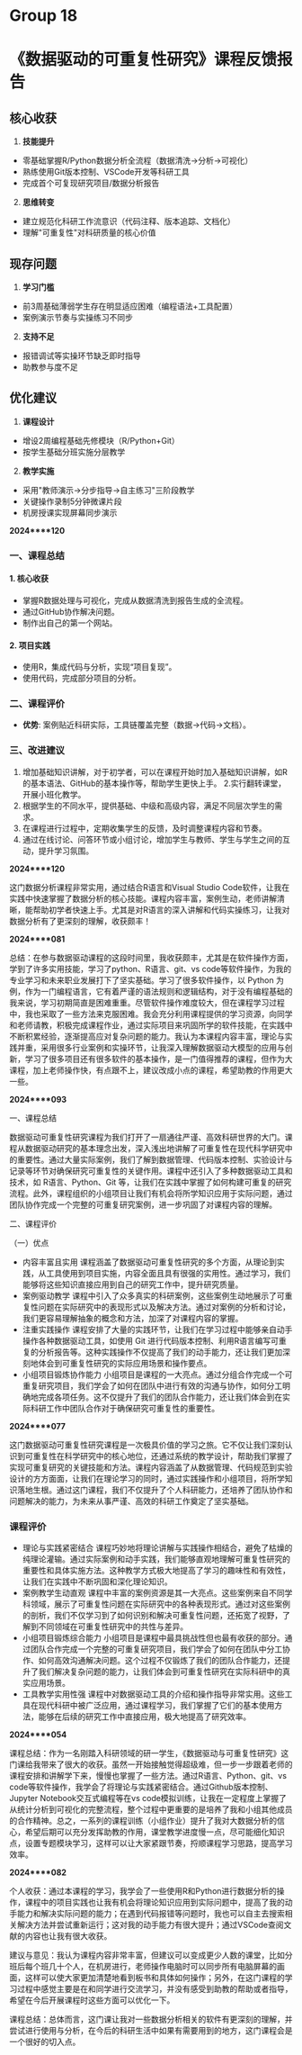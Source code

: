 # Group 18

# 《数据驱动的可重复性研究》课程反馈报告

## 核心收获
1. **技能提升**
- 零基础掌握R/Python数据分析全流程（数据清洗→分析→可视化）
- 熟练使用Git版本控制、VSCode开发等科研工具
- 完成首个可复现研究项目/数据分析报告

2. **思维转变**
- 建立规范化科研工作流意识（代码注释、版本追踪、文档化）
- 理解"可重复性"对科研质量的核心价值

## 现存问题
1. **学习门槛**
- 前3周基础薄弱学生存在明显适应困难（编程语法+工具配置）
- 案例演示节奏与实操练习不同步

2. **支持不足**
- 报错调试等实操环节缺乏即时指导
- 助教参与度不足

## 优化建议
1. **课程设计**
- 增设2周编程基础先修模块（R/Python+Git）
- 按学生基础分班实施分层教学

2. **教学实施**
- 采用"教师演示→分步指导→自主练习"三阶段教学
- 关键操作录制5分钟微课片段
- 机房授课实现屏幕同步演示


**2024****120**

### 一、课程总结

#### 1. 核心收获

- 掌握R数据处理与可视化，完成从数据清洗到报告生成的全流程。
- 通过GitHub协作解决问题。
- 制作出自己的第一个网站。

#### 2. 项目实践

- 使用R，集成代码与分析，实现“项目复现”。
- 使用代码，完成部分项目的分析。


### 二、课程评价

- **优势**: 案例贴近科研实际，工具链覆盖完整（数据→代码→文档）。


### 三、改进建议

1. 增加基础知识讲解，对于初学者，可以在课程开始时加入基础知识讲解，如R的基本语法、GitHub的基本操作等，帮助学生更快上手。
2.实行翻转课堂，开展小班化教学。
3. 根据学生的不同水平，提供基础、中级和高级内容，满足不同层次学生的需求。
4. 在课程进行过程中，定期收集学生的反馈，及时调整课程内容和节奏。
5. 通过在线讨论、问答环节或小组讨论，增加学生与教师、学生与学生之间的互动，提升学习氛围。

**2024****120**

这门数据分析课程非常实用，通过结合R语言和Visual Studio Code软件，让我在实践中快速掌握了数据分析的核心技能。课程内容丰富，案例生动，老师讲解清晰，能帮助初学者快速上手。尤其是对R语言的深入讲解和代码实操练习，让我对数据分析有了更深刻的理解，收获颇丰！

 **2024****081**

总结：在参与数据驱动课程的这段时间里，我收获颇丰，尤其是在软件操作方面，学到了许多实用技能，学习了python、R语言、git、vs code等软件操作，为我的专业学习和未来职业发展打下了坚实基础。学习了很多软件操作，以 Python 为例，作为一门编程语言，它有着严谨的语法规则和逻辑结构，对于没有编程基础的我来说，学习初期简直是困难重重。尽管软件操作难度较大，但在课程学习过程中，我也采取了一些方法来克服困难。我会充分利用课程提供的学习资源，向同学和老师请教，积极完成课程作业，通过实际项目来巩固所学的软件技能，在实践中不断积累经验，逐渐提高应对复杂问题的能力。我认为本课程内容丰富，理论与实践并重，采用很多行业案例和实操环节，让我深入理解数据驱动大模型的应用与创新，学习了很多项目还有很多软件的基本操作，是一门值得推荐的课程，但作为大课程，加上老师操作快，有点跟不上，建议改成小点的课程，希望助教的作用更大一些。

**2024****093**

一、课程总结

数据驱动可重复性研究课程为我们打开了一扇通往严谨、高效科研世界的大门。课程从数据驱动研究的基本理念出发，深入浅出地讲解了可重复性在现代科学研究中的重要性。通过大量实际案例，我们了解到数据管理、代码版本控制、实验设计与记录等环节对确保研究可重复性的关键作用。课程中还引入了多种数据驱动工具和技术，如 R语言、Python、Git 等，让我们在实践中掌握了如何构建可重复的研究流程。此外，课程组织的小组项目让我们有机会将所学知识应用于实际问题，通过团队协作完成一个完整的可重复研究案例，进一步巩固了对课程内容的理解。

二、课程评价

（一）优点

- 内容丰富且实用
    课程涵盖了数据驱动可重复性研究的多个方面，从理论到实践，从工具使用到项目实施，内容全面且具有很强的实用性。通过学习，我们能够将这些知识直接应用到自己的研究工作中，提升研究质量。
- 案例驱动教学
    课程中引入了众多真实的科研案例，这些案例生动地展示了可重复性问题在实际研究中的表现形式以及解决方法。通过对案例的分析和讨论，我们更容易理解抽象的概念和方法，加深了对课程内容的掌握。
- 注重实践操作
    课程安排了大量的实践环节，让我们在学习过程中能够亲自动手操作各种数据驱动工具，如使用 Git 进行代码版本控制、利用R语言编写可重复的分析报告等。这种实践操作不仅提高了我们的动手能力，还让我们更加深刻地体会到可重复性研究的实际应用场景和操作要点。
- 小组项目锻炼协作能力
    小组项目是课程的一大亮点。通过分组合作完成一个可重复研究项目，我们学会了如何在团队中进行有效的沟通与协作，如何分工明确地完成各项任务。这不仅提升了我们的团队合作能力，还让我们体会到在实际科研工作中团队合作对于确保研究可重复性的重要性。

**2024****077**

这门数据驱动可重复性研究课程是一次极具价值的学习之旅。它不仅让我们深刻认识到可重复性在科学研究中的核心地位，还通过系统的教学设计，帮助我们掌握了实现可重复研究的关键技能和方法。课程内容涵盖了从数据管理、代码规范到实验设计的方方面面，让我们在理论学习的同时，通过实践操作和小组项目，将所学知识落地生根。通过这门课程，我们不仅提升了个人科研能力，还培养了团队协作和问题解决的能力，为未来从事严谨、高效的科研工作奠定了坚实基础。

### 课程评价

- 理论与实践紧密结合
    课程巧妙地将理论讲解与实践操作相结合，避免了枯燥的纯理论灌输。通过实际案例和动手实践，我们能够直观地理解可重复性研究的重要性和具体实施方法。这种教学方式极大地提高了学习的趣味性和有效性，让我们在实践中不断巩固和深化理论知识。
- 案例教学生动直观
    课程中丰富的案例资源是其一大亮点。这些案例来自不同学科领域，展示了可重复性问题在实际研究中的各种表现形式。通过对这些案例的剖析，我们不仅学习到了如何识别和解决可重复性问题，还拓宽了视野，了解到不同领域在可重复性研究中的共性与差异。
- 小组项目锻炼综合能力
    小组项目是课程中最具挑战性但也最有收获的部分。通过团队合作完成一个完整的可重复研究项目，我们学会了如何在团队中分工协作、如何高效沟通解决问题。这个过程不仅锻炼了我们的团队合作能力，还提升了我们解决复杂问题的能力，让我们体会到可重复性研究在实际科研中的真实应用场景。
- 工具教学实用性强
    课程中对数据驱动工具的介绍和操作指导非常实用。这些工具在现代科研中被广泛应用，通过课程学习，我们掌握了它们的基本使用方法，能够在后续的研究工作中直接应用，极大地提高了研究效率。

 **2024****054**

课程总结：作为一名刚踏入科研领域的研一学生，《数据驱动与可重复性研究》这门课给我带来了很大的收获。虽然一开始接触觉得超级难，但一步一步跟着老师的课程安排和讲解学下来，慢慢也掌握了一些方法。通过R语言、Python、git、vs code等软件操作，我学会了将理论与实践紧密结合。通过Github版本控制、Jupyter Notebook交互式编程等在vs code模拟训练，让我在一定程度上掌握了从统计分析到可视化的完整流程，整个过程中更重要的是培养了我和小组其他成员的合作精神。总之，一系列的课程训练（小组作业）提升了我对大数据分析的信心，希望后期可以充分发挥助教的作用，课堂教学进度慢一点，尽可能细化知识点，设置专题模块学习，这样可以让大家紧跟节奏，捋顺课程学习思路，提高学习效率。

 **2024****082**

个人收获：通过本课程的学习，我学会了一些使用R和Python进行数据分析的操作，课程中的项目实践也让我有机会将理论知识应用到实际问题中，提高了我的动手能力和解决实际问题的能力；在遇到代码报错等问题时，我也可以自主去搜索相关解决方法并尝试重新运行；这对我的动手能力有很大提升；通过VSCode查阅文献的内容也让我有很大收获。

建议与意见：我认为课程内容非常丰富，但建议可以变成更少人数的课堂，比如分班后每个班几十个人，在机房进行，老师操作电脑时可以同步所有电脑屏幕的画面，这样可以使大家更加清楚地看到板书和具体如何操作；另外，在这门课程的学习过程中感觉主要是在和同学进行交流学习，并没有感受到助教的帮助或者指导，希望在今后开展课程时这些方面可以优化一下。

课程总结：总体而言，这门课让我对一些数据分析相关的软件有更深刻的理解，并尝试进行使用与分析，在今后的科研生活中如果有需要用到的地方，这门课程会是一个很好的切入点。
